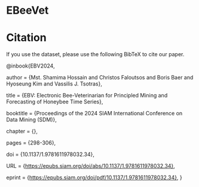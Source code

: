 # EBeeVet

# Citation

If you use the dataset, please use the following BibTeX to cite our paper. 

@inbook{EBV2024,

author = {Mst. Shamima Hossain and Christos Faloutsos and Boris Baer and Hyoseung Kim and Vassilis J. Tsotras},

title = {EBV: Electronic Bee-Veterinarian for Principled Mining and Forecasting of Honeybee Time Series},

booktitle = {Proceedings of the 2024 SIAM International Conference on Data Mining (SDM)},

chapter = {},

pages = {298-306},

doi = {10.1137/1.9781611978032.34},

URL = {https://epubs.siam.org/doi/abs/10.1137/1.9781611978032.34},

eprint = {https://epubs.siam.org/doi/pdf/10.1137/1.9781611978032.34},
}
